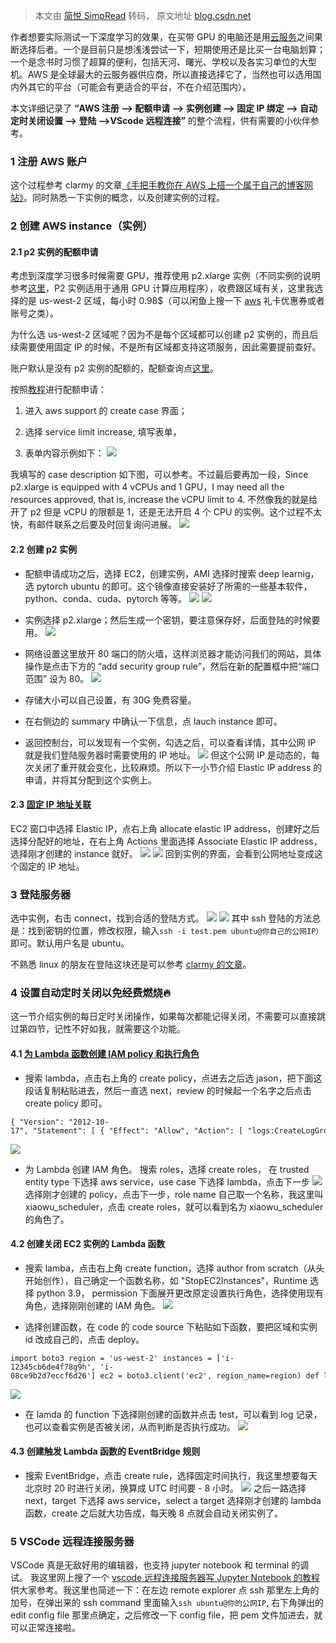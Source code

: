 > 本文由 [简悦 SimpRead](http://ksria.com/simpread/) 转码， 原文地址 [blog.csdn.net](https://blog.csdn.net/weixin_40679698/article/details/127444899?spm=1001.2101.3001.6650.1&utm_medium=distribute.pc_relevant.none-task-blog-2%7Edefault%7EBlogCommendFromBaidu%7ERate-1-127444899-blog-123817625.235%5Ev43%5Epc_blog_bottom_relevance_base9&depth_1-utm_source=distribute.pc_relevant.none-task-blog-2%7Edefault%7EBlogCommendFromBaidu%7ERate-1-127444899-blog-123817625.235%5Ev43%5Epc_blog_bottom_relevance_base9&utm_relevant_index=2)

作者想要实际测试一下深度学习的效果，在买带 GPU 的电脑还是用[云服务](https://so.csdn.net/so/search?q=%E4%BA%91%E6%9C%8D%E5%8A%A1&spm=1001.2101.3001.7020)之间果断选择后者。一个是目前只是想浅浅尝试一下，短期使用还是比买一台电脑划算；一个是念书时习惯了超算的便利，包括天河、曙光、学校以及各实习单位的大型机。AWS 是全球最大的云服务器供应商，所以直接选择它了，当然也可以选用国内外其它的平台（可能会有更适合的平台，不在介绍范围内）。

本文详细记录了 **“AWS 注册 --> 配额申请 --> 实例创建 --> 固定 IP 绑定 --> 自动定时关闭设置 --> 登陆 -->VScode 远程连接”** 的整个流程，供有需要的小伙伴参考。

### 1 注册 AWS 账户

这个过程参考 clarmy 的文章[《手把手教你在 AWS 上搭一个属于自己的博客网站》](https://mp.weixin.qq.com/s/Oa1W7Dv02i1X89SiDzecEA)。同时熟悉一下实例的概念，以及创建实例的过程。

### 2 创建 AWS instance（实例）

#### 2.1 p2 实例的配额申请

考虑到深度学习很多时候需要 GPU，推荐使用 p2.xlarge 实例（不同实例的说明参考[这里](https://aws.amazon.com/cn/ec2/instance-types/)，P2 实例适用于通用 GPU 计算应用程序），收费跟区域有关，这里我选择的是 us-west-2 区域，每小时 0.98$（可以闲鱼上搜一下 [aws](https://so.csdn.net/so/search?q=aws&spm=1001.2101.3001.7020) 礼卡优惠券或者账号之类）。

为什么选 us-west-2 区域呢？因为不是每个区域都可以创建 p2 实例的，而且后续需要使用固定 IP 的时候，不是所有区域都支持这项服务，因此需要提前查好。

账户默认是没有 p2 实例的配额的，配额查询点[这里](https://docs.aws.amazon.com/zh_cn/general/latest/gr/aws_service_limits.html?id=docs_gateway)。

按照[教程](https://docs.aws.amazon.com/AWSEC2/latest/UserGuide/ec2-on-demand-instances.html#vcpu-limits-request-increase)进行配额申请：

1.  进入 aws support 的 create case 界面；
    
2.  选择 service limit increase, 填写表单，
    
3.  表单内容示例如下： ![](https://img-blog.csdnimg.cn/img_convert/e94cb834df7560417dff5ed63c5e5af0.png)
    

我填写的 case description 如下图，可以参考。不过最后要再加一段，Since p2.xlarge is equipped with 4 vCPUs and 1 GPU，I may need all the resources approved, that is, increase the vCPU limit to 4. 不然像我的就是给开了 p2 但是 vCPU 的限额是 1，还是无法开启 4 个 CPU 的实例。这个过程不太快，有邮件联系之后要及时回复询问进展。 ![](https://img-blog.csdnimg.cn/img_convert/06dfac318ca89997852fd2fb793b936d.png)

#### 2.2 创建 p2 实例

*   配额申请成功之后，选择 EC2，创建实例，AMI 选择时搜索 deep learnig，选 pytorch ubuntu 的即可。这个镜像直接安装好了所需的一些基本软件，python、conda、cuda、pytorch 等等。 ![](https://img-blog.csdnimg.cn/img_convert/93f1b17a76c940319e1269cb99be6bfa.png) ![](https://img-blog.csdnimg.cn/img_convert/2db9f57323d93055e4f34a2d7bcb4643.png)
    
*   实例选择 p2.xlarge；然后生成一个密钥，要注意保存好，后面登陆的时候要用。 ![](https://img-blog.csdnimg.cn/img_convert/bd00a74559998136889d34c2ad7fcb26.png)
    
*   网络设置这里放开 80 端口的防火墙，这样浏览器才能访问我们的网站，具体操作是点击下方的 “add security group rule”，然后在新的配置框中把“端口范围” 设为 80。 ![](https://img-blog.csdnimg.cn/img_convert/385c8b478585612d6845c5f98af5ddcd.png)
    
*   存储大小可以自己设置，有 30G 免费容量。
    
*   在右侧边的 summary 中确认一下信息，点 lauch instance 即可。
    
*   返回控制台，可以发现有一个实例，勾选之后，可以查看详情，其中公网 IP 就是我们登陆服务器时需要使用的 IP 地址。 ![](https://img-blog.csdnimg.cn/img_convert/7f743ee1fb4af1d4d16f95c995c8d121.png) 但这个公网 IP 是动态的，每次关闭了重开就会变化，比较麻烦。所以下一小节介绍 Elastic IP address 的申请，并将其分配到这个实例上。
    

#### 2.3 [固定 IP 地址关联](https://docs.aws.amazon.com/AWSEC2/latest/UserGuide/elastic-ip-addresses-eip.html#working-with-eips)

EC2 窗口中选择 Elastic IP，点右上角 allocate elastic IP address，创建好之后选择分配好的地址，在右上角 Actions 里面选择 Associate Elastic IP address，选择刚才创建的 instance 就好。 ![](https://img-blog.csdnimg.cn/img_convert/b38f161599f942bab9d4239de8a9645c.png) ![](https://img-blog.csdnimg.cn/img_convert/f57051ed964f1d569b5ef1445806166e.png) 回到实例的界面，会看到公网地址变成这个固定的 IP 地址。

### 3 登陆服务器

选中实例，右击 connect，找到合适的登陆方式。 ![](https://img-blog.csdnimg.cn/img_convert/6f95b56fcc73904ebef74d36ac2b3410.png) ![](https://img-blog.csdnimg.cn/img_convert/c0c93bcd2716f09fa163f7de850d50e8.png) 其中 ssh 登陆的方法总是：找到密钥的位置，修改权限，输入`ssh -i test.pem ubuntu@你自己的公网IP）`即可。默认用户名是 ubuntu。

不熟悉 linux 的朋友在登陆这块还是可以参考 [clarmy 的文章](https://mp.weixin.qq.com/s/Oa1W7Dv02i1X89SiDzecEA)。

### 4 设置自动定时关闭以免经费燃烧🔥

这一节介绍实例的每日定时关闭操作，如果每次都能记得关闭，不需要可以直接跳过第四节，记性不好如我，就需要这个功能。

#### 4.1 [为 Lambda 函数创建 IAM policy 和执行角色](https://docs.aws.amazon.com/IAM/latest/UserGuide/access_policies_create-console.html#access_policies_create-json-editor)

*   搜索 lambda，点击右上角的 create policy，点进去之后选 jason，把下面这段话复制粘贴进去，然后一直选 next，review 的时候起一个名字之后点击 create policy 即可。
    

```
{ "Version": "2012-10-17", "Statement": [ { "Effect": "Allow", "Action": [ "logs:CreateLogGroup", "logs:CreateLogStream", "logs:PutLogEvents" ], "Resource": "arn:aws:logs:*:*:*" }, { "Effect": "Allow", "Action": [ "ec2:Start*", "ec2:Stop*" ], "Resource": "*" } ] }
```

![](https://img-blog.csdnimg.cn/img_convert/6ce57de746671e9075abcaebea9e6ff1.png)

*   为 Lambda 创建 IAM 角色。 搜索 roles，选择 create roles， 在 trusted entity type 下选择 aws service，use case 下选择 lambda，点击下一步 ![](https://img-blog.csdnimg.cn/img_convert/f3e77f131f6a80b56c00d19b568bfe8a.png) 选择刚才创建的 policy，点击下一步，role name 自己取一个名称，我这里叫 xiaowu_scheduler，点击 create roles，就可以看到名为 xiaowu_scheduler 的角色了。
    

#### 4.2 创建关闭 EC2 实例的 Lambda 函数

*   搜索 lamba，点击右上角 create function，选择 author from scratch（从头开始创作），自己确定一个函数名称，如 "StopEC2Instances"，Runtime 选择 python 3.9， permission 下面展开更改原定设置执行角色，选择使用现有角色，选择刚刚创建的 IAM 角色。 ![](https://img-blog.csdnimg.cn/img_convert/d0868581d43eaffa637e22aa9fe5149a.png)
    
*   选择创建函数，在 code 的 code source 下粘贴如下函数，要把区域和实例 id 改成自己的，点击 deploy。
    

```
import boto3 region = 'us-west-2' instances = ['i-12345cb6de4f78g9h', 'i-08ce9b2d7eccf6d26'] ec2 = boto3.client('ec2', region_name=region) def lambda_handler(event, context):   ec2.stop_instances(InstanceIds=instances)   print('stopped your instances: ' + str(instances))
```

![](https://img-blog.csdnimg.cn/img_convert/c4c89f8296dfd94ef8e7a93290a5fe76.png)

*   在 lamda 的 function 下选择刚创建的函数并点击 test，可以看到 log 记录，也可以查看实例是否被关闭，从而判断是否执行成功。 ![](https://img-blog.csdnimg.cn/img_convert/5282ffd17d4207589371cb5c5cacbd26.png)
    

#### 4.3 创建触发 Lambda 函数的 EventBridge 规则

*   搜索 EventBridge，点击 create rule，选择固定时间执行，我这里想要每天北京时 20 时进行关闭，换算成 UTC 时间要 - 8 小时。 ![](https://img-blog.csdnimg.cn/img_convert/70e2832a09d04ee85e556ba6f5803075.png) 之后一路选择 next，target 下选择 aws service，select a target 选择刚才创建的 lambda 函数，create 之后就大功告成，每天晚 8 点就会自动关闭实例了。
    

### 5 VSCode 远程连接服务器

VSCode 真是无敌好用的编辑器，也支持 jupyter notebook 和 terminal 的调试。 我这里网上搜了一个 [vscode 远程连接服务器写 Jupyter Notebook 的教程](https://www.jianshu.com/p/e8f377f498df)供大家参考。我这里也简述一下：在左边 remote explorer 点 ssh 那里左上角的加号，在弹出来的 ssh command 里面输入`ssh ubuntu@你的公网IP`, 右下角弹出的 edit config file 那里点确定，之后修改一下 config file，把 pem 文件加进去，就可以正常连接啦。
